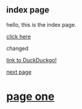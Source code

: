## index page

hello, this is the index page.

[click here](https://pidea.me) 

changed

[link to DuckDuckgo!](http://duckduckgo.com)

[next page](https://peterh20.gitbook.io/pibook/)


# [page one](https://pidea.me/page1)
